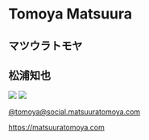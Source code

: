 # Tomoya Matsuura
## マツウラトモヤ
## 松浦知也

<img src="https://github-readme-stats.vercel.app/api?username=tomoyanonymous&show_icons=true&include_all_commits=true&count_private=true"> <img src="https://github-readme-stats.vercel.app/api/top-langs/?username=tomoyanonymous&layout=compact">


[@tomoya@social.matsuuratomoya.com](https://social.matsuuratomoya.com/web/@tomoya)

https://matsuuratomoya.com

